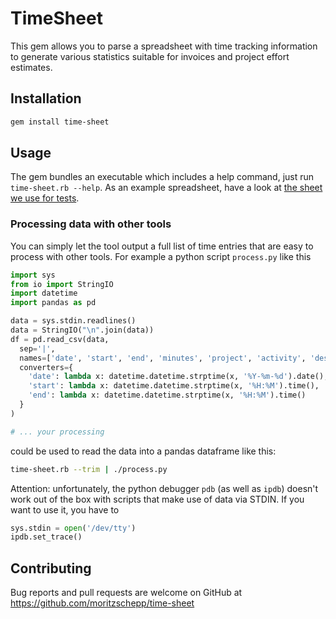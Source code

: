 # TimeSheet

This gem allows you to parse a spreadsheet with time tracking information to
generate various statistics suitable for invoices and project effort estimates.

## Installation

```bash
gem install time-sheet
```

## Usage

The gem bundles an executable which includes a help command, just run
`time-sheet.rb --help`. As an example spreadsheet, have a look at
[the sheet we use for tests](https://github.com/moritzschepp/time-sheet/raw/master/spec/data/time_log.xls).

### Processing data with other tools

You can simply let the tool output a full list of time entries that are easy to
process with other tools. For example a python script `process.py` like this

~~~python
import sys
from io import StringIO
import datetime
import pandas as pd

data = sys.stdin.readlines()
data = StringIO("\n".join(data))
df = pd.read_csv(data,
  sep='|',
  names=['date', 'start', 'end', 'minutes', 'project', 'activity', 'description'],
  converters={
    'date': lambda x: datetime.datetime.strptime(x, '%Y-%m-%d').date(),
    'start': lambda x: datetime.datetime.strptime(x, '%H:%M').time(),
    'end': lambda x: datetime.datetime.strptime(x, '%H:%M').time()
  }
)

# ... your processing
~~~

could be used to read the data into a pandas dataframe like this:

~~~bash
time-sheet.rb --trim | ./process.py
~~~

Attention: unfortunately, the python debugger `pdb` (as well as `ipdb`) doesn't
work out of the box with scripts that make use of data via STDIN. If you want to
use it, you have to

~~~python
sys.stdin = open('/dev/tty')
ipdb.set_trace()
~~~

## Contributing

Bug reports and pull requests are welcome on GitHub at https://github.com/moritzschepp/time-sheet
